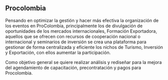 
## Procolombia

Pensando en optimizar la gestión y hacer más efectiva la organización de los eventos en ProColombia, principalmente los de divulgación de oportunidades de los mercados internacionales, Formación Exportadora, aquellos que se ofrecen con recursos de cooperación nacional o internacional y seminarios de inversión se crea una plataforma para gestionar de forma centralizada y eficiente los nichos de Turismo, Inversión y Exportación, con ellos aumentar la participación. 

Como objetivo general se quiere realizar análisis y rediseñar para la mejora del agendamiento de capacitación, precontratación y pagos para Procolombia.
